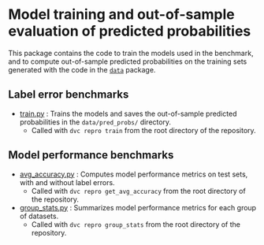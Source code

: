 # Model training and out-of-sample evaluation of predicted probabilities

This package contains the code to train the models used in the benchmark, and to compute out-of-sample predicted probabilities on the training sets generated with the code in the [`data`](../data/README.md) package.

## Label error benchmarks
- [train.py](./train.py) : Trains the models and saves the out-of-sample predicted probabilities in the `data/pred_probs/` directory.
  - Called with `dvc repro train` from the root directory of the repository.


## Model performance benchmarks
- [avg_accuracy.py](./avg_accuracy.py) : Computes model performance metrics on test sets, with and without label errors.
  - Called with `dvc repro get_avg_accuracy` from the root directory of the repository.
- [group_stats.py](./group_stats.py) : Summarizes model performance metrics for each group of datasets.
  - Called with `dvc repro group_stats` from the root directory of the repository.


